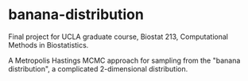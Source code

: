 # banana-distribution
Final project for UCLA graduate course, Biostat 213, Computational Methods in Biostatistics.

A Metropolis Hastings MCMC approach for sampling from the "banana distribution", a complicated 2-dimensional distribution.
